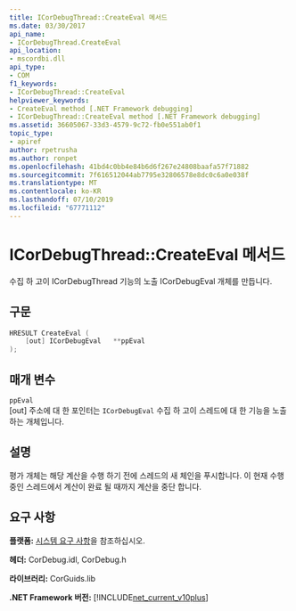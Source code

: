 ```yaml
---
title: ICorDebugThread::CreateEval 메서드
ms.date: 03/30/2017
api_name:
- ICorDebugThread.CreateEval
api_location:
- mscordbi.dll
api_type:
- COM
f1_keywords:
- ICorDebugThread::CreateEval
helpviewer_keywords:
- CreateEval method [.NET Framework debugging]
- ICorDebugThread::CreateEval method [.NET Framework debugging]
ms.assetid: 36605067-33d3-4579-9c72-fb0e551ab0f1
topic_type:
- apiref
author: rpetrusha
ms.author: ronpet
ms.openlocfilehash: 41bd4c0bb4e84b6d6f267e24808baafa57f71882
ms.sourcegitcommit: 7f616512044ab7795e32806578e8dc0c6a0e038f
ms.translationtype: MT
ms.contentlocale: ko-KR
ms.lasthandoff: 07/10/2019
ms.locfileid: "67771112"
---
```

# <a name="icordebugthreadcreateeval-method"></a>ICorDebugThread::CreateEval 메서드
수집 하 고이 ICorDebugThread 기능의 노출 ICorDebugEval 개체를 만듭니다.  
  
## <a name="syntax"></a>구문  
  
```cpp  
HRESULT CreateEval (  
    [out] ICorDebugEval   **ppEval  
);  
```  
  
## <a name="parameters"></a>매개 변수  
 `ppEval`  
 [out] 주소에 대 한 포인터는 `ICorDebugEval` 수집 하 고이 스레드에 대 한 기능을 노출 하는 개체입니다.  
  
## <a name="remarks"></a>설명  
 평가 개체는 해당 계산을 수행 하기 전에 스레드의 새 체인을 푸시합니다. 이 현재 수행 중인 스레드에서 계산이 완료 될 때까지 계산을 중단 합니다.  
  
## <a name="requirements"></a>요구 사항  
 **플랫폼:** [시스템 요구 사항](../../../../docs/framework/get-started/system-requirements.md)을 참조하십시오.  
  
 **헤더:** CorDebug.idl, CorDebug.h  
  
 **라이브러리:** CorGuids.lib  
  
 **.NET Framework 버전:** [!INCLUDE[net_current_v10plus](../../../../includes/net-current-v10plus-md.md)]
